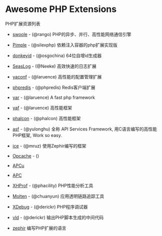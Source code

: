 # Awesome PHP Extensions

PHP扩展资源列表

- [swoole](https://github.com/swoole/swoole-src) - (@rango) PHP的异步、并行、高性能网络通信引擎

- [Pimple](https://github.com/silexphp/Pimple) - (@silexphp) 依赖注入容器的php扩展实现版

- [donkeyid](https://github.com/osgochina/donkeyid) - (@osgochina) 64位自增id生成器
- [SeasLog](https://github.com/SeasX/SeasLog) - (@Neeke) 高效快速的日志扩展
- [yaconf](https://github.com/laruence/yaconf) - (@laruence) 高性能的配置管理扩展

- [phpredis](https://github.com/phpredis/phpredis) - (@phpredis) Redis客户端扩展

- [yar](https://github.com/laruence/yar) - (@laruence) A fast php framework 
- [yaf](https://github.com/laruence/yaf) - (@laruence) 高性能框架 
- [phalcon](https://github.com/phalcon) - (@phalcon) 高性能框架
- [asf](https://github.com/yulonghu/asf) - (@yulonghu) 全称 API Services Framework, 用C语言编写的高性能PHP框架, Work so easy.
- [ice](https://github.com/ice) - (@mruz) 使用Zephir编写的框架 

- [Opcache](http://php.net/manual/zh/book.opcache.php) - ()
- [APCu]()
- [APC]()

- [XHProf](https://github.com/phacility/xhprof) - (@phacility) PHP性能分析工具
- [Molten](https://github.com/chuan-yun/Molten) - (@chuanyun) 应用透明链路追踪工具 
- [XDebug](https://xdebug.org/) - (@derickr) PHP程序调试器
- [vld](https://github.com/derickr/vld) - (@derickr) 输出PHP脚本生成的中间代码

- [zephir](https://github.com/phalcon/zephir) 编写PHP扩展的语言
